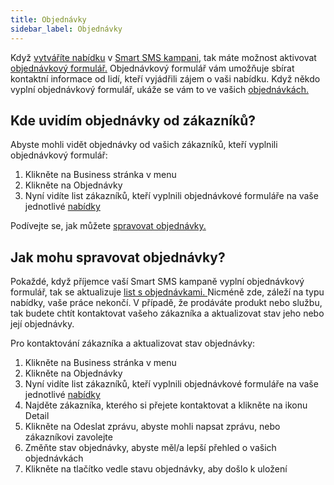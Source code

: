 ```yaml
---
title: Objednávky 
sidebar_label: Objednávky
---
```


Když [vytváříte nabídku](offers.md#jak-vytvořit-nabídku) v [Smart SMS kampani](creating-smart-sms-campaign.md#jak-vytvořím-smart-sms-kampaň), tak máte možnost aktivovat [objednávkový formulář.](order-form.md#co-je-objednávkový-formulář-a-jak-ho-může-aktivovat) Objednávkový formulář vám umožňuje sbírat kontaktní informace od lidí, kteří vyjádřili zájem o vaši nabídku. Když někdo vyplní objednávkový formulář, ukáže se vám to ve vašich [objednávkách.](orders.md#kde-uvidím-objednávky-od-zákazníků)

## Kde uvidím objednávky od zákazníků?
Abyste mohli vidět objednávky od vašich zákazníků, kteří vyplnili objednávkový formulář:
1.	Klikněte na Business stránka v menu
2.	Klikněte na Objednávky
3.	Nyní vidíte list zákazníků, kteří vyplnili objednávkové formuláře na vaše jednotlivé [nabídky](https://www.bulkgate.com/cs/reseni/smart-sms#nabidky)

Podívejte se, jak můžete [spravovat objednávky.](orders.md#jak-mohu-spravovat-objednávky)


## Jak mohu spravovat objednávky?
Pokaždé, když příjemce vaší Smart SMS kampaně vyplní objednávkový formulář, tak se aktualizuje [list s objednávkami. ](orders.md#kde-uvidím-objednávky-od-zákazníků) Nicméně zde, záleží na typu nabídky, vaše práce nekončí.
V případě, že prodáváte produkt nebo službu, tak budete chtít kontaktovat vašeho zákazníka a aktualizovat stav jeho nebo její objednávky. 

Pro kontaktování zákazníka a aktualizovat stav objednávky:
1.	Klikněte na Business stránka v menu
2.	Klikněte na Objednávky
3.	Nyní vidíte list zákazníků, kteří vyplnili objednávkové formuláře na vaše jednotlivé [nabídky](https://www.bulkgate.com/cs/reseni/smart-sms#nabidky)
4.	Najděte zákazníka, kterého si přejete kontaktovat a klikněte na ikonu Detail
5.	Klikněte na Odeslat zprávu, abyste mohli napsat zprávu, nebo zákazníkovi zavolejte 
6.	Změňte stav objednávky, abyste měl/a lepší přehled o vašich objednávkách
7.	Klikněte na tlačítko vedle stavu objednávky, aby došlo k uložení

